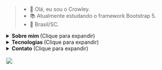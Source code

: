 
> - 🤠 Olá, eu sou o Crowley.
> - 📚 Atualmente estudando o framework Bootstrap 5.
> - 🏡 Brasil/SC. 

<details>
  <summary> <strong> Sobre mim </strong> (Clique para expandir)</summary>
  <br>

  <p>
Meu nome verdadeiro é Luan e eu tenho 15 anos. <br>
Nasci em Cuiabá/MT, <br>
mas fui criado em Dourados/MS. <br>
Atualmente estou morando em Tubarão/SC. <br>

  </p><p>
Bom, por mais que eu não tenha estudado Web-Design, <br>
eu, ainda assim, me considero um Desenvolvedor front-end e, <br>
eu até desenvolvo algumas APIs em Flask, <br>
mas não acho que eu seja um backend. <br>

  </p>
</details>
<details>
  <summary> <strong> Tecnologias </strong> (Clique para expandir) </summary>
  <br>

  <p>
Bom, eu programo Python e Ruby, <br>
Python, na verdade, eu já programo a alguns meses, <br>
agora Ruby, confesso não ter muita experiência, <br>
mas estou estudando ela (Ruby) aos poucos. <br><br>
Eu não posso cobrar muito de mim mesmo, <br>
afinal, eu tenho apenas 15 anos, <br>
e eu já estou estudando bootstrap, revisando html e css, <br>
estudando Ruby e, revisando Python e ainda tem a escola... <br>

  </p><br><br>


  <img src="https://img.shields.io/badge/Python-0A0A0A?style=for-the-badge&logo=python&logoColor=cyan">
  <img src="https://img.shields.io/badge/Flask-0A0A0A?style=for-the-badge&logo=flask&logoColor=cyan">
  <img src="https://img.shields.io/badge/Ruby-0A0A0A?style=for-the-badge&logo=ruby&logoColor=cyan">
  <br>

  <img src="https://img.shields.io/badge/html-0A0A0A?style=for-the-badge&logo=html&logoColor=cyan">
  <img src="https://img.shields.io/badge/css-0A0A0A?style=for-the-badge&logo=css&logoColor=cyan">
  <img src="https://img.shields.io/badge/bootstrap-0A0A0A?style=for-the-badge&logo=bootstrap&logoColor=cyan">
  <br>


  ```python
  #!/usr/bin/env python3


  from flask import Flask

  app = Flask(__name__)

  @app.route("/")
  def home():
    return "<h1 align='center' color='red'> Olá, mundo. </h1>"


  @app.route("/<name>")
  def seuNome(name):
    return { "name": name }


  if( __name__ == "__main__" ):
    app.run(debug=True)
  ```
</details>
<details>
  <summary> <strong> Contato </strong> (Clique para expandir) </summary>
  <br> <p><strong>Você pode me chamar tanto no WhatsApp, quanto no Discord. </strong></p>

  <a href="https://api.whatsapp.com/send?phone=5567996968737&text=Olá!" target="_blank"><img src="https://img.shields.io/badge/Whatsapp-0A0A0A?style=for-the-badge&logo=whatsapp&logoColor=cyan">
  <a href="https://discord.gg/5XMypDufcD" target="_blank"><img src="https://img.shields.io/badge/Discord-0A0A0A?style=for-the-badge&logo=discord&logoColor=cyan">


</details><br>

<img src="https://github-readme-stats.vercel.app/api?username=Crowley-Dev&theme=vision-friendly-dark&show_icons=true"/>
